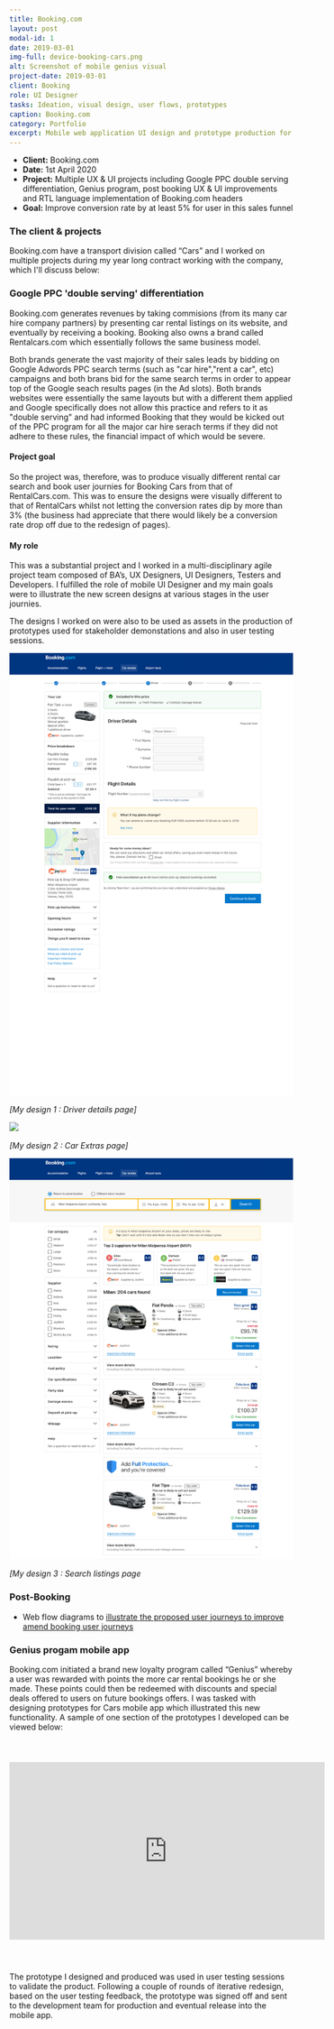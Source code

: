 ```yaml
---
title: Booking.com
layout: post
modal-id: 1
date: 2019-03-01
img-full: device-booking-cars.png
alt: Screenshot of mobile genius visual
project-date: 2019-03-01
client: Booking
role: UI Designer
tasks: Ideation, visual design, user flows, prototypes
caption: Booking.com
category: Portfolio
excerpt: Mobile web application UI design and prototype production for Booking.com which helped launch a new product. 
---
```


* **Client:** Booking.com
* **Date:** 1st April 2020
* **Project:**  Multiple UX & UI projects including Google PPC double serving differentiation, Genius program, post booking UX & UI improvements and RTL language implementation of Booking.com headers
* **Goal:** Improve conversion rate by at least 5% for user in this sales funnel 

### The client & projects

Booking.com have a transport division called “Cars” and I worked on multiple projects during my year long contract working with the company, which I'll discuss below:

### Google PPC 'double serving' differentiation

Booking.com generates revenues by taking commisions (from its many car hire company partners) by presenting car rental listings on its website, and eventually by receiving a booking.  Booking also owns a brand called Rentalcars.com which essentially follows the same business model.  

Both brands generate the vast majority of their sales leads by bidding on Google Adwords PPC search terms (such as "car hire","rent a car", etc) campaigns and both brans bid for the same search terms in order to appear top of the Google seach results pages (in the Ad slots).  Both brands websites were essentially the same layouts but with a different them applied and Google specifically does not allow this practice and refers to it as "double serving" and had informed Booking that they would be kicked out of the PPC program for all the major car hire serach terms if they did not adhere to these rules, the financial impact of which would be severe.

#### Project goal
So the project was, therefore, was to produce visually different rental car search and book user journies for Booking Cars from that of RentalCars.com. This was to ensure the designs were visually different to that of RentalCars whilst not letting the conversion rates dip by more than 3% (the business had appreciate that there would likely be a conversion rate drop off due to the redesign of pages).

#### My role
This was a substantial project and I worked in a multi-disciplinary agile project team composed of BA’s, UX Designers, UI Designers, Testers and Developers. I fulfilled the role of mobile UI Designer and my main goals were to illustrate the new screen designs at various stages in the user journies.   

The designs I worked on were also to be used as assets in the production of prototypes used for stakeholder demonstations and also in user testing sessions.  

<img src="/img/booking-cars/bc-driver-details.png">
<p class="fig-caption"><em>[My design 1 : Driver details page]</em></p>   

<img src="/img/booking-cars/bc-extras.png.png">
<p class="fig-caption"><em>[My design 2 : Car Extras page]</em></p>   

<img src="/img/booking-cars/bc-lister.png">
<p class="fig-caption"><em>[My design 3 : Search listings page</em></p>   



### Post-Booking 

*  Web flow diagrams to <a href="/pdf/genius-amend-extras.pdf">illustrate the proposed user journeys to improve amend booking user journeys </a> 

### Genius progam mobile app

Booking.com initiated a brand new loyalty program called “Genius” whereby a user was rewarded with points the more car rental bookings he or she made. These points could then be redeemed with discounts and special deals offered to users on future bookings offers.  I was tasked with designing  prototypes for Cars mobile app which illustrated this new functionality.  A sample of one section of the prototypes I developed can be viewed below:

<iframe style="margin-top: 40px; margin-bottom: 40px;" width="560" height="315" src="https://www.youtube.com/embed/EDh9_Y3vKhI" frameborder="0" allow="accelerometer; autoplay; encrypted-media; gyroscope; picture-in-picture" allowfullscreen></iframe>

The prototype I designed and produced was used in user testing sessions to validate the product.  Following a couple of rounds of iterative redesign, based on the user testing feedback, the prototype was signed off and sent to the development team for production and eventual release into the mobile app. 





